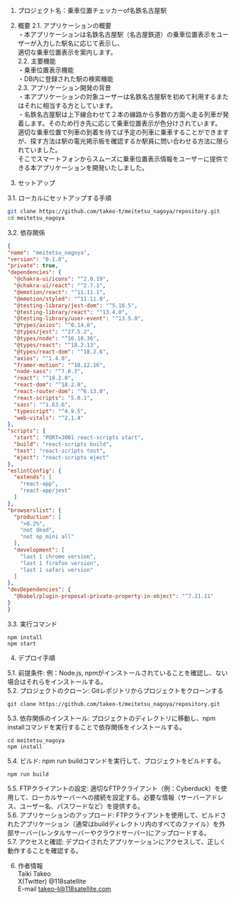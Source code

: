 1. プロジェクト名：乗車位置チェッカーof名鉄名古屋駅

2. 概要
  2.1. アプリケーションの概要  
  ・本アプリケーションは名鉄名古屋駅（名古屋鉄道）の乗車位置表示をユーザーが入力した駅名に応じて表示し、  
  適切な乗車位置表示を案内します。  
  2.2. 主要機能  
  ・乗車位置表示機能  
  ・DB内に登録された駅の検索機能  
  2.3. アプリケーション開発の背景  
  ・本アプリケーションの対象ユーザーは名鉄名古屋駅を初めて利用するまたはそれに相当する方としています。  
  ・名鉄名古屋駅は上下線合わせて２本の線路から多数の方面へ走る列車が発着します。そのため行き先に応じて乗車位置表示が色分けされています。  
  適切な乗車位置で列車の到着を待てば予定の列車に乗車することができますが、探す方法は駅の電光掲示板を確認するか駅員に問い合わせる方法に限られていました。  
  そこでスマートフォンからスムーズに乗車位置表示情報をユーザーに提供できる本アプリケーションを開発いたしました。  

3. セットアップ

  3.1. ローカルにセットアップする手順  
  ```bash
  git clone https://github.com/takeo-t/meitetsu_nagoya/repository.git
  cd meitetsu_nagoya
  ```

  3.2. 依存関係  
  ```package.json
  {
  "name": "meitetsu_nagoya",
  "version": "0.1.0",
  "private": true,
  "dependencies": {
    "@chakra-ui/icons": "^2.0.19",
    "@chakra-ui/react": "^2.7.1",
    "@emotion/react": "^11.11.1",
    "@emotion/styled": "^11.11.0",
    "@testing-library/jest-dom": "^5.16.5",
    "@testing-library/react": "^13.4.0",
    "@testing-library/user-event": "^13.5.0",
    "@types/axios": "^0.14.0",
    "@types/jest": "^27.5.2",
    "@types/node": "^16.18.36",
    "@types/react": "^18.2.13",
    "@types/react-dom": "^18.2.6",
    "axios": "^1.4.0",
    "framer-motion": "^10.12.16",
    "node-sass": "^7.0.3",
    "react": "^18.2.0",
    "react-dom": "^18.2.0",
    "react-router-dom": "^6.13.0",
    "react-scripts": "5.0.1",
    "sass": "^1.63.6",
    "typescript": "^4.9.5",
    "web-vitals": "^2.1.4"
  },
  "scripts": {
    "start": "PORT=3001 react-scripts start",
    "build": "react-scripts build",
    "test": "react-scripts test",
    "eject": "react-scripts eject"
  },
  "eslintConfig": {
    "extends": [
      "react-app",
      "react-app/jest"
    ]
  },
  "browserslist": {
    "production": [
      ">0.2%",
      "not dead",
      "not op_mini all"
    ],
    "development": [
      "last 1 chrome version",
      "last 1 firefox version",
      "last 1 safari version"
    ]
  },
  "devDependencies": {
    "@babel/plugin-proposal-private-property-in-object": "^7.21.11"
  }
}
  ```

  3.3. 実行コマンド
  ```
  npm install
  npm start
  ```
4. デプロイ手順

5.1. 前提条件: 例：Node.js, npmがインストールされていることを確認し、ない場合はそれらをインストールする。  
5.2. プロジェクトのクローン: Gitレポジトリからプロジェクトをクローンする  
```
git clone https://github.com/takeo-t/meitetsu_nagoya/repository.git
```
5.3. 依存関係のインストール: プロジェクトのディレクトリに移動し、npm installコマンドを実行することで依存関係をインストールする。  
```
cd meitetsu_nagoya
npm install
```
5.4. ビルド: npm run buildコマンドを実行して、プロジェクトをビルドする。  
```
npm run build
```
5.5. FTPクライアントの設定: 適切なFTPクライアント（例：Cyberduck）を使用して、ローカルサーバーへの接続を設定する。必要な情報（サーバーアドレス、ユーザー名、パスワードなど）を提供する。  
5.6. アプリケーションのアップロード: FTPクライアントを使用して、ビルドされたアプリケーション（通常はbuildディレクトリ内のすべてのファイル）を外部サーバー(レンタルサーバーやクラウドサーバー)にアップロードする。  
5.7. アクセスと確認: デプロイされたアプリケーションにアクセスして、正しく動作することを確認する。  

6. 作者情報  
   Taiki Takeo  
   X(Twitter) @118satellite  
   E-mail takeo-t@118satellite.com  


